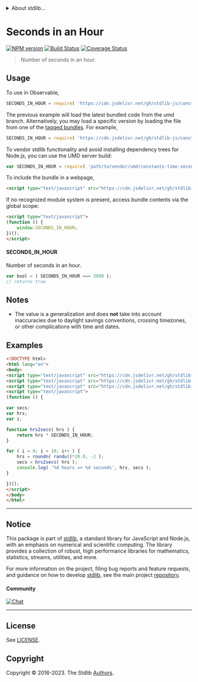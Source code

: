 <!--

@license Apache-2.0

Copyright (c) 2018 The Stdlib Authors.

Licensed under the Apache License, Version 2.0 (the "License");
you may not use this file except in compliance with the License.
You may obtain a copy of the License at

   http://www.apache.org/licenses/LICENSE-2.0

Unless required by applicable law or agreed to in writing, software
distributed under the License is distributed on an "AS IS" BASIS,
WITHOUT WARRANTIES OR CONDITIONS OF ANY KIND, either express or implied.
See the License for the specific language governing permissions and
limitations under the License.

-->


<details>
  <summary>
    About stdlib...
  </summary>
  <p>We believe in a future in which the web is a preferred environment for numerical computation. To help realize this future, we've built stdlib. stdlib is a standard library, with an emphasis on numerical and scientific computation, written in JavaScript (and C) for execution in browsers and in Node.js.</p>
  <p>The library is fully decomposable, being architected in such a way that you can swap out and mix and match APIs and functionality to cater to your exact preferences and use cases.</p>
  <p>When you use stdlib, you can be absolutely certain that you are using the most thorough, rigorous, well-written, studied, documented, tested, measured, and high-quality code out there.</p>
  <p>To join us in bringing numerical computing to the web, get started by checking us out on <a href="https://github.com/stdlib-js/stdlib">GitHub</a>, and please consider <a href="https://opencollective.com/stdlib">financially supporting stdlib</a>. We greatly appreciate your continued support!</p>
</details>

# Seconds in an Hour

[![NPM version][npm-image]][npm-url] [![Build Status][test-image]][test-url] [![Coverage Status][coverage-image]][coverage-url] <!-- [![dependencies][dependencies-image]][dependencies-url] -->

> Number of seconds in an hour.



<section class="usage">

## Usage

To use in Observable,

```javascript
SECONDS_IN_HOUR = require( 'https://cdn.jsdelivr.net/gh/stdlib-js/constants-time-seconds-in-hour@umd/browser.js' )
```
The previous example will load the latest bundled code from the umd branch. Alternatively, you may load a specific version by loading the file from one of the [tagged bundles](https://github.com/stdlib-js/constants-time-seconds-in-hour/tags). For example,

```javascript
SECONDS_IN_HOUR = require( 'https://cdn.jsdelivr.net/gh/stdlib-js/constants-time-seconds-in-hour@v0.2.1-umd/browser.js' )
```

To vendor stdlib functionality and avoid installing dependency trees for Node.js, you can use the UMD server build:

```javascript
var SECONDS_IN_HOUR = require( 'path/to/vendor/umd/constants-time-seconds-in-hour/index.js' )
```

To include the bundle in a webpage,

```html
<script type="text/javascript" src="https://cdn.jsdelivr.net/gh/stdlib-js/constants-time-seconds-in-hour@umd/browser.js"></script>
```

If no recognized module system is present, access bundle contents via the global scope:

```html
<script type="text/javascript">
(function () {
    window.SECONDS_IN_HOUR;
})();
</script>
```

#### SECONDS_IN_HOUR

Number of seconds in an hour.

```javascript
var bool = ( SECONDS_IN_HOUR === 3600 );
// returns true
```

</section>

<!-- /.usage -->

<section class="notes">

## Notes

-   The value is a generalization and does **not** take into account inaccuracies due to daylight savings conventions, crossing timezones, or other complications with time and dates. 

</section>

<!-- /.notes -->

<section class="examples">

## Examples

<!-- eslint no-undef: "error" -->

```html
<!DOCTYPE html>
<html lang="en">
<body>
<script type="text/javascript" src="https://cdn.jsdelivr.net/gh/stdlib-js/random-base-randu@umd/browser.js"></script>
<script type="text/javascript" src="https://cdn.jsdelivr.net/gh/stdlib-js/math-base-special-roundn@umd/browser.js"></script>
<script type="text/javascript" src="https://cdn.jsdelivr.net/gh/stdlib-js/constants-time-seconds-in-hour@umd/browser.js"></script>
<script type="text/javascript">
(function () {

var secs;
var hrs;
var i;

function hrs2secs( hrs ) {
    return hrs * SECONDS_IN_HOUR;
}

for ( i = 0; i < 10; i++ ) {
    hrs = roundn( randu()*20.0, -2 );
    secs = hrs2secs( hrs );
    console.log( '%d hours => %d seconds', hrs, secs );
}

})();
</script>
</body>
</html>
```

</section>

<!-- /.examples -->

<!-- Section for related `stdlib` packages. Do not manually edit this section, as it is automatically populated. -->

<section class="related">

</section>

<!-- /.related -->

<!-- Section for all links. Make sure to keep an empty line after the `section` element and another before the `/section` close. -->


<section class="main-repo" >

* * *

## Notice

This package is part of [stdlib][stdlib], a standard library for JavaScript and Node.js, with an emphasis on numerical and scientific computing. The library provides a collection of robust, high performance libraries for mathematics, statistics, streams, utilities, and more.

For more information on the project, filing bug reports and feature requests, and guidance on how to develop [stdlib][stdlib], see the main project [repository][stdlib].

#### Community

[![Chat][chat-image]][chat-url]

---

## License

See [LICENSE][stdlib-license].


## Copyright

Copyright &copy; 2016-2023. The Stdlib [Authors][stdlib-authors].

</section>

<!-- /.stdlib -->

<!-- Section for all links. Make sure to keep an empty line after the `section` element and another before the `/section` close. -->

<section class="links">

[npm-image]: http://img.shields.io/npm/v/@stdlib/constants-time-seconds-in-hour.svg
[npm-url]: https://npmjs.org/package/@stdlib/constants-time-seconds-in-hour

[test-image]: https://github.com/stdlib-js/constants-time-seconds-in-hour/actions/workflows/test.yml/badge.svg?branch=v0.2.1
[test-url]: https://github.com/stdlib-js/constants-time-seconds-in-hour/actions/workflows/test.yml?query=branch:v0.2.1

[coverage-image]: https://img.shields.io/codecov/c/github/stdlib-js/constants-time-seconds-in-hour/main.svg
[coverage-url]: https://codecov.io/github/stdlib-js/constants-time-seconds-in-hour?branch=main

<!--

[dependencies-image]: https://img.shields.io/david/stdlib-js/constants-time-seconds-in-hour.svg
[dependencies-url]: https://david-dm.org/stdlib-js/constants-time-seconds-in-hour/main

-->

[chat-image]: https://img.shields.io/gitter/room/stdlib-js/stdlib.svg
[chat-url]: https://app.gitter.im/#/room/#stdlib-js_stdlib:gitter.im

[stdlib]: https://github.com/stdlib-js/stdlib

[stdlib-authors]: https://github.com/stdlib-js/stdlib/graphs/contributors

[umd]: https://github.com/umdjs/umd
[es-module]: https://developer.mozilla.org/en-US/docs/Web/JavaScript/Guide/Modules

[deno-url]: https://github.com/stdlib-js/constants-time-seconds-in-hour/tree/deno
[umd-url]: https://github.com/stdlib-js/constants-time-seconds-in-hour/tree/umd
[esm-url]: https://github.com/stdlib-js/constants-time-seconds-in-hour/tree/esm
[branches-url]: https://github.com/stdlib-js/constants-time-seconds-in-hour/blob/main/branches.md

[stdlib-license]: https://raw.githubusercontent.com/stdlib-js/constants-time-seconds-in-hour/main/LICENSE

</section>

<!-- /.links -->

